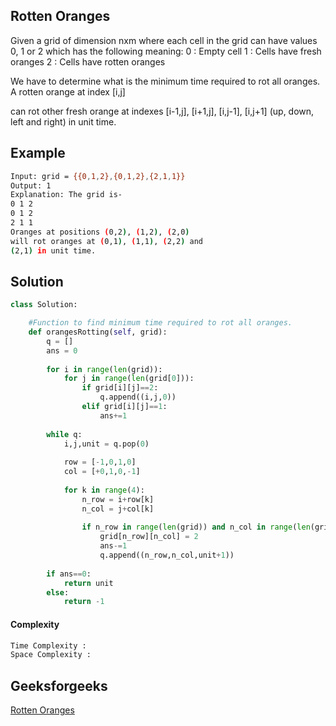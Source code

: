 ## Rotten Oranges
Given a grid of dimension nxm where each cell in the grid can have values 0, 1 or 2 which has the following meaning:
0 : Empty cell
1 : Cells have fresh oranges
2 : Cells have rotten oranges

We have to determine what is the minimum time required to rot all oranges. A rotten orange at index [i,j] 

can rot other fresh orange at indexes [i-1,j], [i+1,j], [i,j-1], [i,j+1] (up, down, left and right) in unit time. 

## Example 

```bash
Input: grid = {{0,1,2},{0,1,2},{2,1,1}}
Output: 1
Explanation: The grid is-
0 1 2
0 1 2
2 1 1
Oranges at positions (0,2), (1,2), (2,0)
will rot oranges at (0,1), (1,1), (2,2) and 
(2,1) in unit time.
```

## Solution

```python
class Solution:

    #Function to find minimum time required to rot all oranges. 
	def orangesRotting(self, grid):
		q = []
		ans = 0
		
		for i in range(len(grid)):
		    for j in range(len(grid[0])):
		        if grid[i][j]==2:
		            q.append((i,j,0))
		        elif grid[i][j]==1:
		            ans+=1
		
		while q:
		    i,j,unit = q.pop(0)
		    
		    row = [-1,0,1,0]
		    col = [+0,1,0,-1]
		    
		    for k in range(4):
		        n_row = i+row[k]
		        n_col = j+col[k]
		        
		        if n_row in range(len(grid)) and n_col in range(len(grid[0])) and grid[n_row][n_col]==1:
		            grid[n_row][n_col] = 2
		            ans-=1
		            q.append((n_row,n_col,unit+1))
	    
	    if ans==0:        	    
		    return unit
		else:
		    return -1
 ```
#### Complexity
```bash
Time Complexity :
Space Complexity : 
```
## Geeksforgeeks
[Rotten Oranges](https://practice.geeksforgeeks.org/problems/rotten-oranges2536/1)
